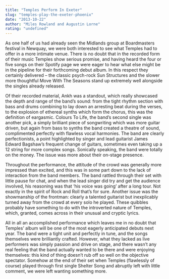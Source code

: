 ```yaml
---
title: "Temples Perform In Exeter"
slug: "temples-play-the-exeter-phoenix"
date: "2013-10-22"
author: "Miles Rowland and Augustin Lorne"
rating: "undefined"
---
```


As one half of us had already seen the Midlands group at Boardmasters festival in Newquay, we were both interested to see what Temples had to offer in a more intimate venue. There is no doubt that in the recorded form of their music Temples show serious promise, and having heard the four or five songs on their Spotify page we were eager to hear what else might be in the pipeline for their forthcoming debut album. In this respect they certainly delivered – the classic psych-rock Sun Structures and the slower more thoughtful Move With The Seasons stand up extremely well alongside the singles already released.

Of their recorded material, Ankh was a standout, which really showcased the depth and range of the band’s sound: from the tight rhythm section with bass and drums combining to lay down an arresting beat during the verses, to the explosion of ethereal synths which form the chorus, this was the definition of eargasmic. Colours To Life, the band’s second single was another pick, a simply brilliant piece of songwriting which was more guitar driven, but again from bass to synths the band created a theatre of sound, complimented perfectly with flawless vocal harmonies. The band are clearly perfectionists, a point highlighted by singer and lead guitarist James Edward Bagshaw’s frequent change of guitars, sometimes even taking up a 12 string for more complex songs. Sonically speaking, the band were totally on the money. The issue was more about their on-stage presence.

Throughout the performance, the attitude of the crowd was generally more impressed than excited, and this was in some part down to the lack of interaction from the band members. The band rattled through their set with little pause for chat, and when the lead singer did try and get the audience involved, his reasoning was that ‘his voice was going’ after a long tour. Not exactly in the spirit of Rock and Roll that’s for sure. Another issue was the showmanship of the frontman: clearly a talented guitarist but inexplicably turned away from the crowd at every solo he played. These quibbles probably have something to do with the introverted nature of Temples, which, granted, comes across in their unusual and cryptic lyrics.

All in all an accomplished performance which leaves me in no doubt that Temples’ album will be one of the most eagerly anticipated debuts next year. The band were a tight unit and perfectly in tune, and the songs themselves were brilliantly crafted. However, what they lacked as live performers was simply passion and drive on stage, and there wasn’t any real feeling that the band actually wanted to be there and were enjoying themselves: this kind of thing doesn’t rub off so well on the objective spectator. Somehow at the end of their set when Temples (flawlessly of course) played through first single Shelter Song and abruptly left with little comment, we were left wanting something more.
